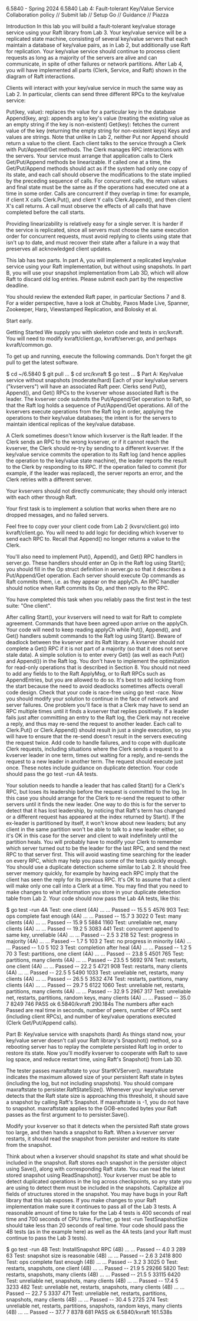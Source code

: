 6.5840 - Spring 2024
6.5840 Lab 4: Fault-tolerant Key/Value Service
Collaboration policy // Submit lab // Setup Go // Guidance // Piazza

Introduction
In this lab you will build a fault-tolerant key/value storage service using your Raft library from Lab 3. Your key/value service will be a replicated state machine, consisting of several key/value servers that each maintain a database of key/value pairs, as in Lab 2, but additionally use Raft for replication. Your key/value service should continue to process client requests as long as a majority of the servers are alive and can communicate, in spite of other failures or network partitions. After Lab 4, you will have implemented all parts (Clerk, Service, and Raft) shown in the diagram of Raft interactions.

Clients will interact with your key/value service in much the same way as Lab 2. In particular, clients can send three different RPCs to the key/value service:

Put(key, value): replaces the value for a particular key in the database
Append(key, arg): appends arg to key's value (treating the existing value as an empty string if the key is non-existent)
Get(key): fetches the current value of the key (returning the empty string for non-existent keys)
Keys and values are strings. Note that unlike in Lab 2, neither Put nor Append should return a value to the client. Each client talks to the service through a Clerk with Put/Append/Get methods. The Clerk manages RPC interactions with the servers.
Your service must arrange that application calls to Clerk Get/Put/Append methods be linearizable. If called one at a time, the Get/Put/Append methods should act as if the system had only one copy of its state, and each call should observe the modifications to the state implied by the preceding sequence of calls. For concurrent calls, the return values and final state must be the same as if the operations had executed one at a time in some order. Calls are concurrent if they overlap in time: for example, if client X calls Clerk.Put(), and client Y calls Clerk.Append(), and then client X's call returns. A call must observe the effects of all calls that have completed before the call starts.

Providing linearizability is relatively easy for a single server. It is harder if the service is replicated, since all servers must choose the same execution order for concurrent requests, must avoid replying to clients using state that isn't up to date, and must recover their state after a failure in a way that preserves all acknowledged client updates.

This lab has two parts. In part A, you will implement a replicated key/value service using your Raft implementation, but without using snapshots. In part B, you will use your snapshot implementation from Lab 3D, which will allow Raft to discard old log entries. Please submit each part by the respective deadline.

You should review the extended Raft paper, in particular Sections 7 and 8. For a wider perspective, have a look at Chubby, Paxos Made Live, Spanner, Zookeeper, Harp, Viewstamped Replication, and Bolosky et al.

Start early.

Getting Started
We supply you with skeleton code and tests in src/kvraft. You will need to modify kvraft/client.go, kvraft/server.go, and perhaps kvraft/common.go.

To get up and running, execute the following commands. Don't forget the git pull to get the latest software.

$ cd ~/6.5840
$ git pull
...
$ cd src/kvraft
$ go test
...
$
Part A: Key/value service without snapshots (moderate/hard)
Each of your key/value servers ("kvservers") will have an associated Raft peer. Clerks send Put(), Append(), and Get() RPCs to the kvserver whose associated Raft is the leader. The kvserver code submits the Put/Append/Get operation to Raft, so that the Raft log holds a sequence of Put/Append/Get operations. All of the kvservers execute operations from the Raft log in order, applying the operations to their key/value databases; the intent is for the servers to maintain identical replicas of the key/value database.

A Clerk sometimes doesn't know which kvserver is the Raft leader. If the Clerk sends an RPC to the wrong kvserver, or if it cannot reach the kvserver, the Clerk should re-try by sending to a different kvserver. If the key/value service commits the operation to its Raft log (and hence applies the operation to the key/value state machine), the leader reports the result to the Clerk by responding to its RPC. If the operation failed to commit (for example, if the leader was replaced), the server reports an error, and the Clerk retries with a different server.

Your kvservers should not directly communicate; they should only interact with each other through Raft.

Your first task is to implement a solution that works when there are no dropped messages, and no failed servers.

Feel free to copy over your client code from Lab 2 (kvsrv/client.go) into kvraft/client.go. You will need to add logic for deciding which kvserver to send each RPC to. Recall that Append() no longer returns a value to the Clerk.

You'll also need to implement Put(), Append(), and Get() RPC handlers in server.go. These handlers should enter an Op in the Raft log using Start(); you should fill in the Op struct definition in server.go so that it describes a Put/Append/Get operation. Each server should execute Op commands as Raft commits them, i.e. as they appear on the applyCh. An RPC handler should notice when Raft commits its Op, and then reply to the RPC.

You have completed this task when you reliably pass the first test in the test suite: "One client".

After calling Start(), your kvservers will need to wait for Raft to complete agreement. Commands that have been agreed upon arrive on the applyCh. Your code will need to keep reading applyCh while Put(), Append(), and Get() handlers submit commands to the Raft log using Start(). Beware of deadlock between the kvserver and its Raft library.
A kvserver should not complete a Get() RPC if it is not part of a majority (so that it does not serve stale data). A simple solution is to enter every Get() (as well as each Put() and Append()) in the Raft log. You don't have to implement the optimization for read-only operations that is described in Section 8.
You should not need to add any fields to to the Raft ApplyMsg, or to Raft RPCs such as AppendEntries, but you are allowed to do so.
It's best to add locking from the start because the need to avoid deadlocks sometimes affects overall code design. Check that your code is race-free using go test -race.
Now you should modify your solution to continue in the face of network and server failures. One problem you'll face is that a Clerk may have to send an RPC multiple times until it finds a kvserver that replies positively. If a leader fails just after committing an entry to the Raft log, the Clerk may not receive a reply, and thus may re-send the request to another leader. Each call to Clerk.Put() or Clerk.Append() should result in just a single execution, so you will have to ensure that the re-send doesn't result in the servers executing the request twice.
Add code to handle failures, and to cope with duplicate Clerk requests, including situations where the Clerk sends a request to a kvserver leader in one term, times out waiting for a reply, and re-sends the request to a new leader in another term. The request should execute just once. These notes include guidance on duplicate detection. Your code should pass the go test -run 4A tests.

Your solution needs to handle a leader that has called Start() for a Clerk's RPC, but loses its leadership before the request is committed to the log. In this case you should arrange for the Clerk to re-send the request to other servers until it finds the new leader. One way to do this is for the server to detect that it has lost leadership, by noticing that Raft's term has changed or a different request has appeared at the index returned by Start(). If the ex-leader is partitioned by itself, it won't know about new leaders; but any client in the same partition won't be able to talk to a new leader either, so it's OK in this case for the server and client to wait indefinitely until the partition heals.
You will probably have to modify your Clerk to remember which server turned out to be the leader for the last RPC, and send the next RPC to that server first. This will avoid wasting time searching for the leader on every RPC, which may help you pass some of the tests quickly enough.
You should use a duplicate detection scheme similar to Lab 2. It should free server memory quickly, for example by having each RPC imply that the client has seen the reply for its previous RPC. It's OK to assume that a client will make only one call into a Clerk at a time. You may find that you need to make changes to what information you store in your duplicate detection table from Lab 2.
Your code should now pass the Lab 4A tests, like this:

$ go test -run 4A
Test: one client (4A) ...
  ... Passed --  15.5  5  4576  903
Test: ops complete fast enough (4A) ...
  ... Passed --  15.7  3  3022    0
Test: many clients (4A) ...
  ... Passed --  15.9  5  5884 1160
Test: unreliable net, many clients (4A) ...
  ... Passed --  19.2  5  3083  441
Test: concurrent append to same key, unreliable (4A) ...
  ... Passed --   2.5  3   218   52
Test: progress in majority (4A) ...
  ... Passed --   1.7  5   103    2
Test: no progress in minority (4A) ...
  ... Passed --   1.0  5   102    3
Test: completion after heal (4A) ...
  ... Passed --   1.2  5    70    3
Test: partitions, one client (4A) ...
  ... Passed --  23.8  5  4501  765
Test: partitions, many clients (4A) ...
  ... Passed --  23.5  5  5692  974
Test: restarts, one client (4A) ...
  ... Passed --  22.2  5  4721  908
Test: restarts, many clients (4A) ...
  ... Passed --  22.5  5  5490 1033
Test: unreliable net, restarts, many clients (4A) ...
  ... Passed --  26.5  5  3532  474
Test: restarts, partitions, many clients (4A) ...
  ... Passed --  29.7  5  6122 1060
Test: unreliable net, restarts, partitions, many clients (4A) ...
  ... Passed --  32.9  5  2967  317
Test: unreliable net, restarts, partitions, random keys, many clients (4A) ...
  ... Passed --  35.0  7  8249  746
PASS
ok  	6.5840/kvraft	290.184s
The numbers after each Passed are real time in seconds, number of peers, number of RPCs sent (including client RPCs), and number of key/value operations executed (Clerk Get/Put/Append calls).

Part B: Key/value service with snapshots (hard)
As things stand now, your key/value server doesn't call your Raft library's Snapshot() method, so a rebooting server has to replay the complete persisted Raft log in order to restore its state. Now you'll modify kvserver to cooperate with Raft to save log space, and reduce restart time, using Raft's Snapshot() from Lab 3D.

The tester passes maxraftstate to your StartKVServer(). maxraftstate indicates the maximum allowed size of your persistent Raft state in bytes (including the log, but not including snapshots). You should compare maxraftstate to persister.RaftStateSize(). Whenever your key/value server detects that the Raft state size is approaching this threshold, it should save a snapshot by calling Raft's Snapshot. If maxraftstate is -1, you do not have to snapshot. maxraftstate applies to the GOB-encoded bytes your Raft passes as the first argument to to persister.Save().

Modify your kvserver so that it detects when the persisted Raft state grows too large, and then hands a snapshot to Raft. When a kvserver server restarts, it should read the snapshot from persister and restore its state from the snapshot.

Think about when a kvserver should snapshot its state and what should be included in the snapshot. Raft stores each snapshot in the persister object using Save(), along with corresponding Raft state. You can read the latest stored snapshot using ReadSnapshot().
Your kvserver must be able to detect duplicated operations in the log across checkpoints, so any state you are using to detect them must be included in the snapshots.
Capitalize all fields of structures stored in the snapshot.
You may have bugs in your Raft library that this lab exposes. If you make changes to your Raft implementation make sure it continues to pass all of the Lab 3 tests.
A reasonable amount of time to take for the Lab 4 tests is 400 seconds of real time and 700 seconds of CPU time. Further, go test -run TestSnapshotSize should take less than 20 seconds of real time.
Your code should pass the 4B tests (as in the example here) as well as the 4A tests (and your Raft must continue to pass the Lab 3 tests).

$ go test -run 4B
Test: InstallSnapshot RPC (4B) ...
  ... Passed --   4.0  3   289   63
Test: snapshot size is reasonable (4B) ...
  ... Passed --   2.6  3  2418  800
Test: ops complete fast enough (4B) ...
  ... Passed --   3.2  3  3025    0
Test: restarts, snapshots, one client (4B) ...
  ... Passed --  21.9  5 29266 5820
Test: restarts, snapshots, many clients (4B) ...
  ... Passed --  21.5  5 33115 6420
Test: unreliable net, snapshots, many clients (4B) ...
  ... Passed --  17.4  5  3233  482
Test: unreliable net, restarts, snapshots, many clients (4B) ...
  ... Passed --  22.7  5  3337  471
Test: unreliable net, restarts, partitions, snapshots, many clients (4B) ...
  ... Passed --  30.4  5  2725  274
Test: unreliable net, restarts, partitions, snapshots, random keys, many clients (4B) ...
  ... Passed --  37.7  7  8378  681
PASS
ok  	6.5840/kvraft	161.538s